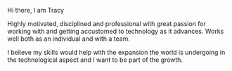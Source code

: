Hi there, I am Tracy

Highly motivated, disciplined and professional with great passion for working with and getting accustomed to technology as it advances.
Works well both as an individual and with a team.

I believe my skills would help with the expansion the world is undergoing in the technological aspect and I want to be part of the growth.
